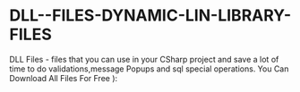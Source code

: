 # DLL--FILES-DYNAMIC-LIN-LIBRARY-FILES
DLL Files - files that you can use in your CSharp project and save a lot of time to do validations,message Popups and sql special operations. You Can Download All Files For Free ): 
